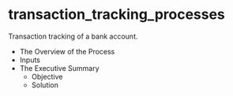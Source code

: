 # transaction_tracking_processes
 
Transaction tracking of a bank account.
- The Overview of the Process
- Inputs
- The Executive Summary
   - Objective
   - Solution

